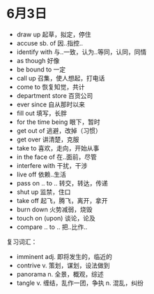 # 6月3日

- draw up 起草，拟定，停住
- accuse sb. of 因..指控..
- identify with 与..一致，认为..等同，认同，同情
- as though 好像
- be bound to 一定
- call up 召集，使人想起，打电话
- come to 恢复知觉，共计
- department store 百货公司
- ever since 自从那时以来
- fill out 填写，长胖
- for the time being 眼下，暂时
- get out of 逃避，改掉（习惯）
- get over 讲清楚，克服
- take to 喜欢，走向，开始从事
- in the face of 在..面前，尽管
- interfere with 干扰，干涉
- live off 依赖..生活
- pass on .. to .. 转交，转达，传递
- shut up 监禁，住口
- take off 起飞，腾飞，离开，拿开
- burn down 火势减弱，烧毁
- touch on (upon) 谈论，论及
- compare .. to .. 把..比作..

复习词汇：

- imminent adj. 即将发生的，临近的
- contrive v. 策划，谋划，设法做到
- panorama n. 全景，概观，综述
- tangle v. 缠结，乱作一团，争执 n. 混乱，纠纷
